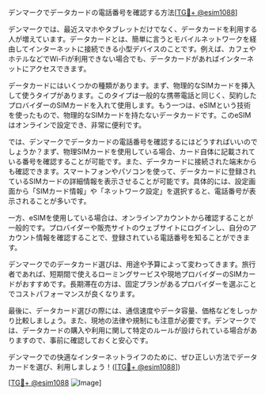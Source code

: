 デンマークでデータカードの電話番号を確認する方法[[TG💪+ @esim1088](https://t.me/s/esim1088)]

デンマークでは、最近スマホやタブレットだけでなく、データカードを利用する人が増えています。データカードとは、簡単に言うとモバイルネットワークを経由してインターネットに接続できる小型デバイスのことです。例えば、カフェやホテルなどでWi-Fiが利用できない場合でも、データカードがあればインターネットにアクセスできます。

データカードにはいくつかの種類があります。まず、物理的なSIMカードを挿入して使うタイプがあります。このタイプは一般的な携帯電話と同じく、契約したプロバイダーのSIMカードを入れて使用します。もう一つは、eSIMという技術を使ったもので、物理的なSIMカードを持たないデータカードです。このeSIMはオンラインで設定でき、非常に便利です。

では、デンマークでデータカードの電話番号を確認するにはどうすればいいのでしょうか？まず、物理SIMカードを使用している場合、カード自体に記載されている番号を確認することが可能です。また、データカードに接続された端末からも確認できます。スマートフォンやパソコンを使って、データカードに登録されているSIMカードの詳細情報を表示させることが可能です。具体的には、設定画面から「SIMカード情報」や「ネットワーク設定」を選択すると、電話番号が表示されることが多いです。

一方、eSIMを使用している場合は、オンラインアカウントから確認することが一般的です。プロバイダーや販売サイトのウェブサイトにログインし、自分のアカウント情報を確認することで、登録されている電話番号を知ることができます。

デンマークでのデータカード選びは、用途や予算によって変わってきます。旅行者であれば、短期間で使えるローミングサービスや現地プロバイダーのSIMカードがおすすめです。長期滞在の方は、固定プランがあるプロバイダーを選ぶことでコストパフォーマンスが良くなります。

最後に、データカード選びの際には、通信速度やデータ容量、価格などをしっかり比較しましょう。また、現地の法律や規制にも注意が必要です。デンマークでは、データカードの購入や利用に関して特定のルールが設けられている場合がありますので、事前に確認しておくと安心です。

デンマークでの快適なインターネットライフのために、ぜひ正しい方法でデータカードを選び、利用しましょう！([[TG💪+ @esim1088](https://t.me/s/esim1088)])

[[TG💪+ @esim1088](https://t.me/s/esim1088) ![Image](https://i.postimg.cc/Y0z9fWf4/image.png)]
